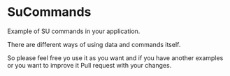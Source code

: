 SuCommands
==========

Example of SU commands in your application. 

There are different ways of using data and commands itself. 

So please feel free yo use it as you want and if you have another examples 
or you want to improve it Pull request with your changes. 
